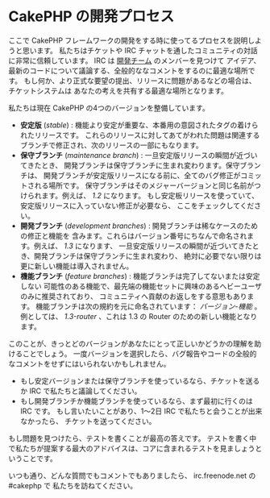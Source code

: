 # CakePHP の開発プロセス

ここで CakePHP フレームワークの開発をする時に使ってるプロセスを説明しようと思います。
私たちはチケットや IRC チャットを通したコミュニティの対話に非常に信頼しています。
IRC は [開発チーム](https://github.com/cakephp?tab=members) のメンバーを見つけて
アイデア、最新のコードについて議論する、全般的ななコメントをするのに最適な場所です。
もし何か、より正式な要望の提出、リリースに問題があるなどの場合は、チケットシステムは
あなたの考えを共有する最適な場所となります。

私たちは現在 CakePHP の4つのバージョンを整備しています。

- **安定版** (*stable*) : 機能より安定が重要な、本番用の意図されたタグの着けられたリリースです。
  これらのリリースに対してあてがわれた問題は関連するブランチで修正され、次のリリースの一部にもなります。
- **保守ブランチ** (*maintenance branch*) : 一旦安定版リリースの瞬間が近づいてきたとき、
  開発ブランチは保守ブランチに生まれ変わります。保守ブランチは、
  開発ブランチが安定版リリースになる前に、全てのバグ修正がコミットされる場所です。
  保守ブランチはそのメジャーバージョンと同じ名前がつけられます。例えば、 *1.2* になります。
  もし安定板リリースを使っていて、安定版リリースに入っていない修正が必要なら、
  ここをチェックしてください。
- **開発ブランチ** (*development branches*) : 開発ブランチは稀なケースのための修正と機能を
  含みます。これらはバージョン番号にちなんで命名されます。例えば、 *1.3* になります、
  一旦安定版リリースの瞬間が近づいてきたとき、開発ブランチは保守ブランチに生まれ変わり、
  絶対に必要でない限りは更に新しい機能は導入されません。
- **機能ブランチ** (*feature branches*) : 機能ブランチは完了してないまたは安定しない
  可能性のある機能で、最先端の機能セットに興味のあるへビーユーザのみに推奨されており、
  コミュニティへ貢献のお返しをする意思もあります。
  機能ブランチは次の規約を元に命名されています： *バージョン-機能* 。
  例としては、 *1.3-router* 、これは 1.3 の Router のための新しい機能となります。

このことが、きっとどのバージョンがあなたにとって正しいかどうかの理解を助けることでしょう。
一度バージョンを選択したら、バグ報告やコードの全般的なコメントをせずにはいられないかもしれません。

- もし安定バージョンまたは保守ブランチを使っているなら、チケットを送るか
  IRC で私たちと議論してください。
- もし開発ブランチか機能ブランチを使っているなら、まず最初に行くのは IRC です。
  もし言いたいことがあり、1～2日 IRC で私たちと会うことが出来なかったら、
  チケットを送ってください。

もし問題を見つけたら、テストを書くことが最高の答えです。
テストを書く中で私たちが提案する最大のアドバイスは、コアに含まれるテストを見ましょうということです。

いつも通り、どんな質問でもコメントでもありましたら、 irc.freenode.net の \#cakephp で
私たちを訪ねてください。
